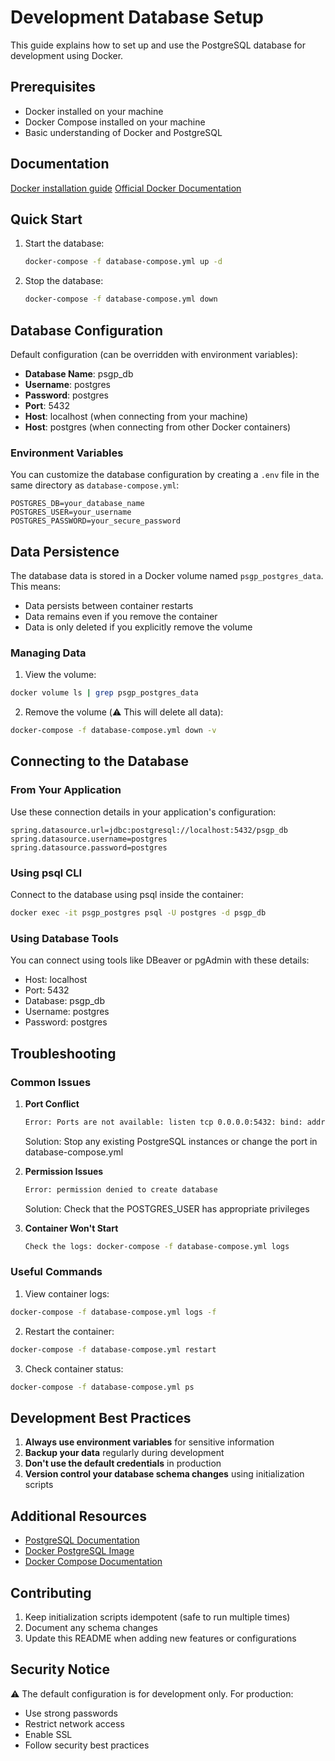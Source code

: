 # Development Database Setup

This guide explains how to set up and use the PostgreSQL database for development using Docker.

## Prerequisites

- Docker installed on your machine
- Docker Compose installed on your machine
- Basic understanding of Docker and PostgreSQL

## Documentation

[Docker installation guide](https://nquangit.io.vn/post/docker/docker-introduction/)
[Official Docker Documentation](https://docs.docker.com/)

## Quick Start

1. Start the database:

    ```bash
    docker-compose -f database-compose.yml up -d
    ```

2. Stop the database:

    ```bash
    docker-compose -f database-compose.yml down
    ```

## Database Configuration

Default configuration (can be overridden with environment variables):

- **Database Name**: psgp_db
- **Username**: postgres
- **Password**: postgres
- **Port**: 5432
- **Host**: localhost (when connecting from your machine)
- **Host**: postgres (when connecting from other Docker containers)

### Environment Variables

You can customize the database configuration by creating a `.env` file in the same directory as `database-compose.yml`:

```env
POSTGRES_DB=your_database_name
POSTGRES_USER=your_username
POSTGRES_PASSWORD=your_secure_password
```

## Data Persistence

The database data is stored in a Docker volume named `psgp_postgres_data`. This means:

- Data persists between container restarts
- Data remains even if you remove the container
- Data is only deleted if you explicitly remove the volume

### Managing Data

1. View the volume:

```bash
docker volume ls | grep psgp_postgres_data
```

2. Remove the volume (⚠️ This will delete all data):

```bash
docker-compose -f database-compose.yml down -v
```

## Connecting to the Database

### From Your Application

Use these connection details in your application's configuration:

```properties
spring.datasource.url=jdbc:postgresql://localhost:5432/psgp_db
spring.datasource.username=postgres
spring.datasource.password=postgres
```

### Using psql CLI

Connect to the database using psql inside the container:

```bash
docker exec -it psgp_postgres psql -U postgres -d psgp_db
```

### Using Database Tools

You can connect using tools like DBeaver or pgAdmin with these details:

- Host: localhost
- Port: 5432
- Database: psgp_db
- Username: postgres
- Password: postgres

## Troubleshooting

### Common Issues

1. **Port Conflict**

   ```bash
   Error: Ports are not available: listen tcp 0.0.0.0:5432: bind: address already in use
   ```
   Solution: Stop any existing PostgreSQL instances or change the port in database-compose.yml

2. **Permission Issues**

   ```bash
   Error: permission denied to create database
   ```
   Solution: Check that the POSTGRES_USER has appropriate privileges

3. **Container Won't Start**

   ```bash
   Check the logs: docker-compose -f database-compose.yml logs
   ```

### Useful Commands

1. View container logs:

```bash
docker-compose -f database-compose.yml logs -f
```

2. Restart the container:

```bash
docker-compose -f database-compose.yml restart
```

3. Check container status:

```bash
docker-compose -f database-compose.yml ps
```

## Development Best Practices

1. **Always use environment variables** for sensitive information
2. **Backup your data** regularly during development
3. **Don't use the default credentials** in production
4. **Version control your database schema changes** using initialization scripts

## Additional Resources

- [PostgreSQL Documentation](https://www.postgresql.org/docs/)
- [Docker PostgreSQL Image](https://hub.docker.com/_/postgres)
- [Docker Compose Documentation](https://docs.docker.com/compose/)

## Contributing

1. Keep initialization scripts idempotent (safe to run multiple times)
2. Document any schema changes
3. Update this README when adding new features or configurations

## Security Notice

⚠️ The default configuration is for development only. For production:

- Use strong passwords
- Restrict network access
- Enable SSL
- Follow security best practices
